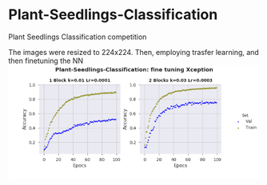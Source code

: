 # Plant-Seedlings-Classification
Plant Seedlings Classification competition

The images were resized to 224x224. Then, employing trasfer learning, and then finetuning the NN 
<img src="https://github.com/camilo1704/Plant-Seedlings-Classification/blob/master/xcep1_.png" alt="alt text" width="640" >
